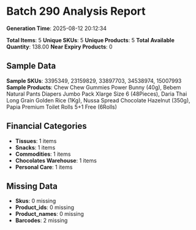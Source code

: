 # Batch 290 Analysis Report

**Generation Time**: 2025-08-12 20:12:34

**Total Items**: 5
**Unique SKUs**: 5
**Unique Products**: 5
**Total Available Quantity**: 138.00
**Near Expiry Products**: 0

## Sample Data
**Sample SKUs**: 3395349, 23159829, 33897703, 34538974, 15007993
**Sample Products**: Chew Chew Gummies Power Bunny (40g), Bebem Natural Pants Diapers Jumbo Pack Xlarge Size 6 (48Pieces), Daria Thai Long Grain Golden Rice (1Kg), Nussa Spread Chocolate Hazelnut (350g), Papia Premium Toilet Rolls 5+1 Free (6Rolls)

## Financial Categories
- **Tissues**: 1 items
- **Snacks**: 1 items
- **Commodities**: 1 items
- **Chocolates Warehouse**: 1 items
- **Personal Care**: 1 items

## Missing Data
- **Skus**: 0 missing
- **Product_ids**: 0 missing
- **Product_names**: 0 missing
- **Barcodes**: 2 missing

